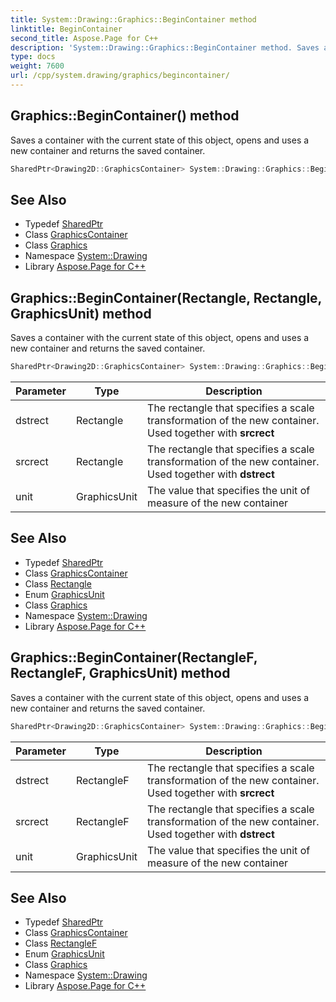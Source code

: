 ```yaml
---
title: System::Drawing::Graphics::BeginContainer method
linktitle: BeginContainer
second_title: Aspose.Page for C++
description: 'System::Drawing::Graphics::BeginContainer method. Saves a container with the current state of this object, opens and uses a new container and returns the saved container in C++.'
type: docs
weight: 7600
url: /cpp/system.drawing/graphics/begincontainer/
---
```

## Graphics::BeginContainer() method


Saves a container with the current state of this object, opens and uses a new container and returns the saved container.

```cpp
SharedPtr<Drawing2D::GraphicsContainer> System::Drawing::Graphics::BeginContainer()
```

## See Also

* Typedef [SharedPtr](../../../system/sharedptr/)
* Class [GraphicsContainer](../../../system.drawing.drawing2d/graphicscontainer/)
* Class [Graphics](../)
* Namespace [System::Drawing](../../)
* Library [Aspose.Page for C++](../../../)
## Graphics::BeginContainer(Rectangle, Rectangle, GraphicsUnit) method


Saves a container with the current state of this object, opens and uses a new container and returns the saved container.

```cpp
SharedPtr<Drawing2D::GraphicsContainer> System::Drawing::Graphics::BeginContainer(Rectangle dstrect, Rectangle srcrect, GraphicsUnit unit)
```


| Parameter | Type | Description |
| --- | --- | --- |
| dstrect | Rectangle | The rectangle that specifies a scale transformation of the new container. Used together with **srcrect** |
| srcrect | Rectangle | The rectangle that specifies a scale transformation of the new container. Used together with **dstrect** |
| unit | GraphicsUnit | The value that specifies the unit of measure of the new container |

## See Also

* Typedef [SharedPtr](../../../system/sharedptr/)
* Class [GraphicsContainer](../../../system.drawing.drawing2d/graphicscontainer/)
* Class [Rectangle](../../rectangle/)
* Enum [GraphicsUnit](../../graphicsunit/)
* Class [Graphics](../)
* Namespace [System::Drawing](../../)
* Library [Aspose.Page for C++](../../../)
## Graphics::BeginContainer(RectangleF, RectangleF, GraphicsUnit) method


Saves a container with the current state of this object, opens and uses a new container and returns the saved container.

```cpp
SharedPtr<Drawing2D::GraphicsContainer> System::Drawing::Graphics::BeginContainer(RectangleF dstrect, RectangleF srcrect, GraphicsUnit unit)
```


| Parameter | Type | Description |
| --- | --- | --- |
| dstrect | RectangleF | The rectangle that specifies a scale transformation of the new container. Used together with **srcrect** |
| srcrect | RectangleF | The rectangle that specifies a scale transformation of the new container. Used together with **dstrect** |
| unit | GraphicsUnit | The value that specifies the unit of measure of the new container |

## See Also

* Typedef [SharedPtr](../../../system/sharedptr/)
* Class [GraphicsContainer](../../../system.drawing.drawing2d/graphicscontainer/)
* Class [RectangleF](../../rectanglef/)
* Enum [GraphicsUnit](../../graphicsunit/)
* Class [Graphics](../)
* Namespace [System::Drawing](../../)
* Library [Aspose.Page for C++](../../../)
